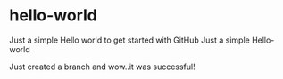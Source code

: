# hello-world
Just a simple Hello world to get started with GitHub
Just a simple Hello-world

Just created a branch and wow..it was successful!
